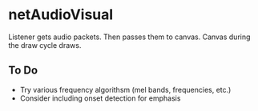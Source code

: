 #  netAudioVisual

Listener gets audio packets. Then passes them to canvas. Canvas during the draw cycle draws.

## To Do

- Try various frequency algorithsm (mel bands, frequencies, etc.)
- Consider including onset detection for emphasis
